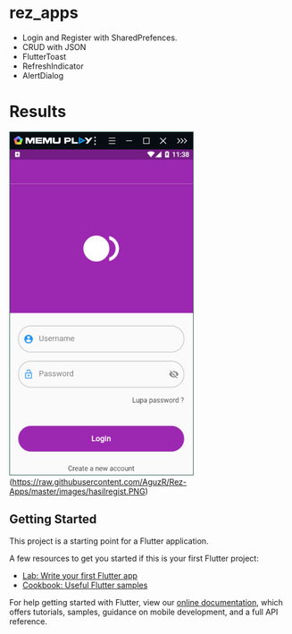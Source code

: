 # rez_apps

- Login and Register with SharedPrefences.
- CRUD with JSON
- FlutterToast
- RefreshIndicator
- AlertDialog

# Results
![login](https://raw.githubusercontent.com/AguzR/Rez-Apps/master/images/hasillogin.PNG)(https://raw.githubusercontent.com/AguzR/Rez-Apps/master/images/hasilregist.PNG)

## Getting Started

This project is a starting point for a Flutter application.

A few resources to get you started if this is your first Flutter project:

- [Lab: Write your first Flutter app](https://flutter.dev/docs/get-started/codelab)
- [Cookbook: Useful Flutter samples](https://flutter.dev/docs/cookbook)

For help getting started with Flutter, view our
[online documentation](https://flutter.dev/docs), which offers tutorials,
samples, guidance on mobile development, and a full API reference.
